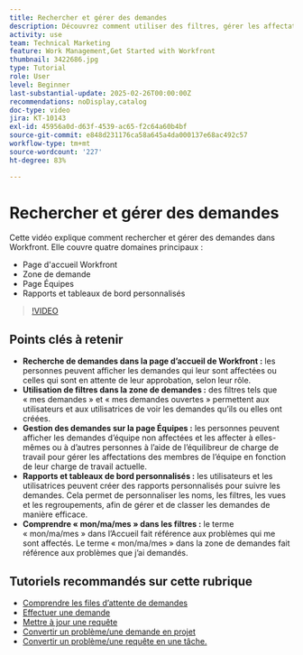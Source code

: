 ```yaml
---
title: Rechercher et gérer des demandes
description: Découvrez comment utiliser des filtres, gérer les affectations d’équipe, créer des rapports et des tableaux de bord personnalisés et clarifier la signification de « mon » dans différents contextes pour une gestion des demandes efficace.
activity: use
team: Technical Marketing
feature: Work Management,Get Started with Workfront
thumbnail: 3422686.jpg
type: Tutorial
role: User
level: Beginner
last-substantial-update: 2025-02-26T00:00:00Z
recommendations: noDisplay,catalog
doc-type: video
jira: KT-10143
exl-id: 45956a0d-d63f-4539-ac65-f2c64a60b4bf
source-git-commit: e848d231176ca58a645a4da000137e68ac492c57
workflow-type: tm+mt
source-wordcount: '227'
ht-degree: 83%

---
```


# Rechercher et gérer des demandes

Cette vidéo explique comment rechercher et gérer des demandes dans Workfront. Elle couvre quatre domaines principaux :

* Page d&#39;accueil Workfront
* Zone de demande
* Page Équipes &#x200B;
* Rapports et tableaux de bord personnalisés


>[!VIDEO](https://video.tv.adobe.com/v/3422686/?quality=12&learn=on&enablevpops)

## Points clés à retenir

* **Recherche de demandes dans la page d’accueil de Workfront :** les personnes peuvent afficher les demandes qui leur sont affectées ou celles qui sont en attente de leur approbation, selon leur rôle.
* **Utilisation de filtres dans la zone de demandes :** des filtres tels que « mes demandes » et « mes demandes ouvertes » permettent aux utilisateurs et aux utilisatrices de voir les demandes qu’ils ou elles ont créées.
* **Gestion des demandes sur la page Équipes :** les personnes peuvent afficher les demandes d’équipe non affectées et les affecter à elles-mêmes ou à d’autres personnes à l’aide de l’équilibreur de charge de travail pour gérer les affectations des membres de l’équipe en fonction de leur charge de travail actuelle.
* **Rapports et tableaux de bord personnalisés :** les utilisateurs et les utilisatrices peuvent créer des rapports personnalisés pour suivre les demandes. Cela permet de personnaliser les noms, les filtres, les vues et les regroupements, afin de gérer et de classer les demandes de manière efficace.
* **Comprendre « mon/ma/mes » dans les filtres :** le terme « mon/ma/mes » dans l’Accueil fait référence aux problèmes qui me sont affectés. Le terme « mon/ma/mes » dans la zone de demandes fait référence aux problèmes que j’ai demandés.


## Tutoriels recommandés sur cette rubrique

* [Comprendre les files d’attente de demandes](/help/manage-work/request-queues/understand-request-queues.md)
* [Effectuer une demande](/help/manage-work/issues-requests/make-a-request.md)
* [Mettre à jour une requête](/help/manage-work/issues-requests/update-a-request.md)
* [Convertir un problème/une demande en projet](/help/manage-work/issues-requests/create-a-project-from-a-request.md)
* [Convertir un problème/une requête en une tâche.](/help/manage-work/issues-requests/convert-issues-to-other-work-items.md)

